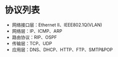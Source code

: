 # 协议列表

* 网络接口层：Ethernet II、IEEE802.1Q(VLAN)
* 网络层：IP、ICMP、ARP
* 路由协议：RIP、OSPF
* 传输层：TCP、UDP
* 应用层：DNS、DHCP、HTTP、FTP、SMTP&POP


